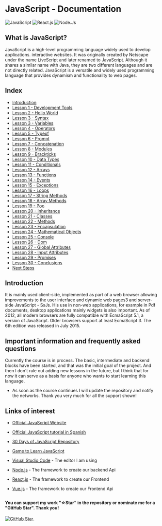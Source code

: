 # JavaScript - Documentation

![JavaScript](https://img.shields.io/badge/javascript-%23323330.svg?style=for-the-badge&logo=javascript&logoColor=%23F7DF1E)
![React.js](https://img.shields.io/badge/react-%2320232a.svg?style=for-the-badge&logo=react&logoColor=%2361DAFB)
![Node.Js](https://img.shields.io/badge/node.js-6DA55F?style=for-the-badge&logo=node.js&logoColor=white)

## What is JavaScript?

JavaScript is a high-level programming language widely used to develop applications. interactive websites. It was originally created by Netscape under the name LiveScript and later renamed to JavaScript. Although it shares a similar name with Java, they are two different languages and are not directly related. JavaScript is a versatile and widely used programming language that provides dynamism and functionality to web pages.

## Index

* [Introduction](Introduction.js)
* [Lesson 1 - Development Tools](Development-Tools.js)
* [Lesson 2 - Hello World](Hello-World.js)
* [Lesson 3 - Syntax](Syntax.js)
* [Lesson 3 - Variables](Variables.js)
* [Lesson 4 - Operators](Operators.js)
* [Lesson 5 - Typeof](Typeof.js)
* [Lesson 6 - Prompt](Prompt.js)
* [Lesson 7 - Concatenation](Concatenation.js)
* [Lesson 8 - Modules](Modules.js)
* [Lesson 9 - Brackticks](Brackticks.js)
* [Lesson 10 - Data Types](Data-Types.js)
* [Lesson 11 - Conditionals](Conditionals.js)
* [Lesson 12 - Arrays](Arrays.js)
* [Lesson 13 - Functions](Functions.js)
* [Lesson 14 - Events](Events.js)
* [Lesson 15 - Exceptions](Exceptions.js)
* [Lesson 16 - Loops](Loops.js)
* [Lesson 17 - String Methods](String-Methods.js)
* [Lesson 18 - Array Methods](Array-Methods.js)
* [Lesson 19 - Poo](Poo.js)
* [Lesson 20 - Inheritance](Inheritance.js)
* [Lesson 21 - Classes](Classes.js)
* [Lesson 22 - Methods](Methods.js)
* [Lesson 23 - Encapsulation](Encapsulation.js)
* [Lesson 24 - Mathematical Objects](Mathematical-Objects.js)
* [Lesson 25 - Console](Console.js)
* [Lesson 26 - Dom](Dom.js)
* [Lesson 27 - Global Attributes](Global-Attributes.js)
* [Lesson 28 - Input Attributes](Input-Attributes.js)
* [Lesson 29 - Promises](Promises.js)
* [Lesson 30 - Conclusions](Conclusions.js)
* [Next Steps](Next-Steps.js)

## Introduction

It is mainly used client-side, implemented as part of a web browser allowing improvements to the user interface and dynamic web pages3 and server-side JavaScript - SsJs. His use in non-web applications, for example in Pdf documents, desktop applications mainly widgets is also important. As of 2012, all modern browsers are fully compatible with EcmaScript 5.1, a version of JavaScript. Older browsers support at least EcmaScript 3. The 6th edition was released in July 2015.

## Important information and frequently asked questions

Currently the course is in process. The basic, intermediate and backend blocks have been started, and that was the initial goal of the project. And then I don't rule out adding new lessons in the future, but I think that for now it can serve as a basis for anyone who wants to start learning this language.

* As soon as the course continues I will update the repository and notify the networks.
Thank you very much for all the support shown!

## Links of interest

* [Official JavaScript Website](https://developer.mozilla.org/en-US/docs/Web/JavaScript)

* [Official JavaScript tutorial in Spanish](https://developer.mozilla.org/es/docs/Web/JavaScript)

* [30 Days of JavaScript Repository](https://github.com/Asabeneh/30-Days-Of-JavaScript)

* [Game to Learn JavaScript](https://lab.reaal.me/jsrobot/#level=1&language=en)

* [Visual Studio Code](https://code.visualstudio.com/) - The editor I am using

* [Node.js](https://nodejs.org/en) - The framework to create our backend Api

* [React.js](https://es.react.dev/) - The framework to create our Frontend

* [Vue.js](https://vuejs.org/) - The framework to create our Frontend Api

##

#### You can support my work "☆Star" in the repository or nominate me for a "GitHub Star". Thank you!

[![GitHub Star](https://img.shields.io/badge/GitHub-Nominar_a_star-yellow?style=for-the-badge&logo=github&logoColor=white&labelColor=101010)](https://stars.github.com/nominate/).